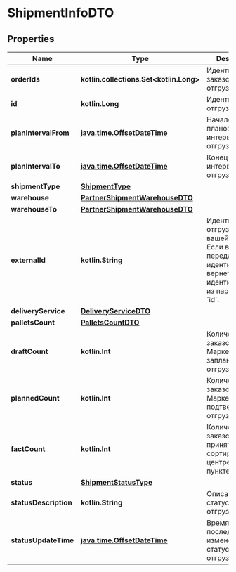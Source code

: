 
# ShipmentInfoDTO

## Properties
| Name | Type | Description | Notes |
| ------------ | ------------- | ------------- | ------------- |
| **orderIds** | **kotlin.collections.Set&lt;kotlin.Long&gt;** | Идентификаторы заказов в отгрузке. |  |
| **id** | **kotlin.Long** | Идентификатор отгрузки. |  [optional] |
| **planIntervalFrom** | [**java.time.OffsetDateTime**](java.time.OffsetDateTime.md) | Начало планового интервала отгрузки. |  [optional] |
| **planIntervalTo** | [**java.time.OffsetDateTime**](java.time.OffsetDateTime.md) | Конец планового интервала отгрузки. |  [optional] |
| **shipmentType** | [**ShipmentType**](ShipmentType.md) |  |  [optional] |
| **warehouse** | [**PartnerShipmentWarehouseDTO**](PartnerShipmentWarehouseDTO.md) |  |  [optional] |
| **warehouseTo** | [**PartnerShipmentWarehouseDTO**](PartnerShipmentWarehouseDTO.md) |  |  [optional] |
| **externalId** | **kotlin.String** | Идентификатор отгрузки в вашей системе. Если вы еще не передавали идентификатор, вернется идентификатор из параметра &#x60;id&#x60;. |  [optional] |
| **deliveryService** | [**DeliveryServiceDTO**](DeliveryServiceDTO.md) |  |  [optional] |
| **palletsCount** | [**PalletsCountDTO**](PalletsCountDTO.md) |  |  [optional] |
| **draftCount** | **kotlin.Int** | Количество заказов, которое Маркет запланировал к отгрузке. |  [optional] |
| **plannedCount** | **kotlin.Int** | Количество заказов, которое Маркет подтвердил к отгрузке. |  [optional] |
| **factCount** | **kotlin.Int** | Количество заказов, принятых в сортировочном центре или пункте приема. |  [optional] |
| **status** | [**ShipmentStatusType**](ShipmentStatusType.md) |  |  [optional] |
| **statusDescription** | **kotlin.String** | Описание статуса отгрузки. |  [optional] |
| **statusUpdateTime** | [**java.time.OffsetDateTime**](java.time.OffsetDateTime.md) | Время последнего изменения статуса отгрузки. |  [optional] |



